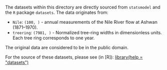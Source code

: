 The datasets within this directory are directly sourced from `statsmodel` and the `R` package `datasets`.
The data originates from:
 - `Nile`: `(100, )` - annual measurements of the Nile River flow at Ashwan (1871–1970).
 - `treering`: `(7981, )` - Normalized tree-ring widths in dimensionless units. Each tree ring corresponds to one year.

The original data are considered to be in the public domain.

For the source of these datasets, please see (in [R]):
[library(help = "datasets")](https://rdrr.io/r/datasets/datasets-package.html)
